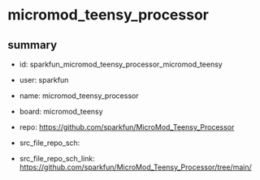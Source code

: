 # micromod_teensy_processor
 
## summary 
* id: sparkfun_micromod_teensy_processor_micromod_teensy
* user: sparkfun
* name: micromod_teensy_processor
* board: micromod_teensy
* repo: https://github.com/sparkfun/MicroMod_Teensy_Processor



* src_file_repo_sch: 
* src_file_repo_sch_link: https://github.com/sparkfun/MicroMod_Teensy_Processor/tree/main/






